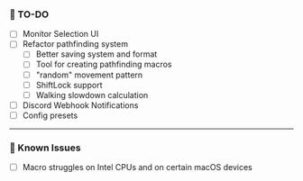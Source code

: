 ### 📝 TO-DO
- [ ] Monitor Selection UI
- [ ] Refactor pathfinding system
    - [ ] Better saving system and format
    - [ ] Tool for creating pathfinding macros
    - [ ] "random" movement pattern
    - [ ] ShiftLock support
    - [ ] Walking slowdown calculation
- [ ] Discord Webhook Notifications
- [ ] Config presets

---

### 🚩 Known Issues
- [ ] Macro struggles on Intel CPUs and on certain macOS devices